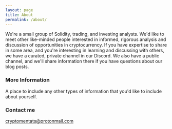 ```yaml
---
layout: page
title: About
permalink: /about/
---
```


We're a small group of Solidity, trading, and investing analysts. We'd like to meet other like-minded people interested in informed, rigorous analysis and discussion of opportunities in cryptocurrency. If you have expertise to share in some area, and you're interesting in learning and discussing with others, we have a curated, private channel in our Discord. We also have a public channel, and we'll share information there if you have questions about our blog posts.

### More Information

A place to include any other types of information that you'd like to include about yourself.

### Contact me

[cryptomentats@protonmail.com](mailto:cryptomentats@protonmail.com)

